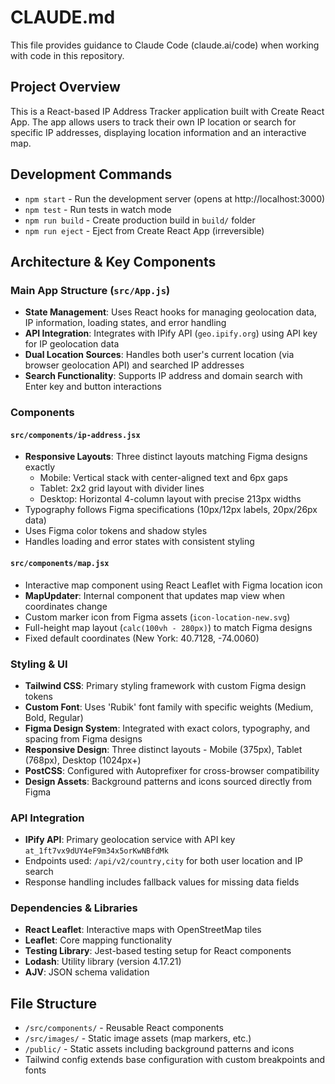 # CLAUDE.md

This file provides guidance to Claude Code (claude.ai/code) when working with code in this repository.

## Project Overview

This is a React-based IP Address Tracker application built with Create React App. The app allows users to track their own IP location or search for specific IP addresses, displaying location information and an interactive map.

## Development Commands

- `npm start` - Run the development server (opens at http://localhost:3000)
- `npm test` - Run tests in watch mode
- `npm run build` - Create production build in `build/` folder
- `npm run eject` - Eject from Create React App (irreversible)

## Architecture & Key Components

### Main App Structure (`src/App.js`)
- **State Management**: Uses React hooks for managing geolocation data, IP information, loading states, and error handling
- **API Integration**: Integrates with IPify API (`geo.ipify.org`) using API key for IP geolocation data
- **Dual Location Sources**: Handles both user's current location (via browser geolocation API) and searched IP addresses
- **Search Functionality**: Supports IP address and domain search with Enter key and button interactions

### Components

#### `src/components/ip-address.jsx`
- **Responsive Layouts**: Three distinct layouts matching Figma designs exactly
  - Mobile: Vertical stack with center-aligned text and 6px gaps
  - Tablet: 2x2 grid layout with divider lines
  - Desktop: Horizontal 4-column layout with precise 213px widths
- Typography follows Figma specifications (10px/12px labels, 20px/26px data)
- Uses Figma color tokens and shadow styles
- Handles loading and error states with consistent styling

#### `src/components/map.jsx`
- Interactive map component using React Leaflet with Figma location icon
- **MapUpdater**: Internal component that updates map view when coordinates change
- Custom marker icon from Figma assets (`icon-location-new.svg`)
- Full-height map layout (`calc(100vh - 280px)`) to match Figma designs
- Fixed default coordinates (New York: 40.7128, -74.0060)

### Styling & UI
- **Tailwind CSS**: Primary styling framework with custom Figma design tokens
- **Custom Font**: Uses 'Rubik' font family with specific weights (Medium, Bold, Regular)
- **Figma Design System**: Integrated with exact colors, typography, and spacing from Figma designs
- **Responsive Design**: Three distinct layouts - Mobile (375px), Tablet (768px), Desktop (1024px+)
- **PostCSS**: Configured with Autoprefixer for cross-browser compatibility
- **Design Assets**: Background patterns and icons sourced directly from Figma

### API Integration
- **IPify API**: Primary geolocation service with API key `at_1ft7vx9dUY4eF9m34x5orKwNBfdMk`
- Endpoints used: `/api/v2/country,city` for both user location and IP search
- Response handling includes fallback values for missing data fields

### Dependencies & Libraries
- **React Leaflet**: Interactive maps with OpenStreetMap tiles
- **Leaflet**: Core mapping functionality
- **Testing Library**: Jest-based testing setup for React components
- **Lodash**: Utility library (version 4.17.21)
- **AJV**: JSON schema validation

## File Structure
- `/src/components/` - Reusable React components
- `/src/images/` - Static image assets (map markers, etc.)
- `/public/` - Static assets including background patterns and icons
- Tailwind config extends base configuration with custom breakpoints and fonts